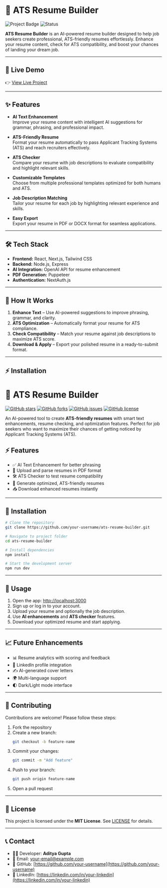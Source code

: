 # 🚀 ATS Resume Builder

![Project Badge](https://img.shields.io/badge/Project-ATS%20Resume%20Builder-blue) ![Status](https://img.shields.io/badge/Status-Active-brightgreen) 

**ATS Resume Builder** is an AI-powered resume builder designed to help job seekers create professional, ATS-friendly resumes effortlessly. Enhance your resume content, check for ATS compatibility, and boost your chances of landing your dream job.  

---

## 🔗 Live Demo

👉 [View Live Project](https://ats-resume-builder-two.vercel.app/)


---

## ✨ Features

- **AI Text Enhancement**  
  Improve your resume content with intelligent AI suggestions for grammar, phrasing, and professional impact.  

- **ATS-Friendly Resume**  
  Format your resume automatically to pass Applicant Tracking Systems (ATS) and reach recruiters effectively.  

- **ATS Checker**  
  Compare your resume with job descriptions to evaluate compatibility and highlight relevant skills.  

- **Customizable Templates**  
  Choose from multiple professional templates optimized for both humans and ATS.  

- **Job Description Matching**  
  Tailor your resume for each job by highlighting relevant experience and skills.  

- **Easy Export**  
  Export your resume in PDF or DOCX format for seamless applications.  

---

## 🛠️ Tech Stack

- **Frontend:** React, Next.js, Tailwind CSS  
- **Backend:** Node.js, Express  
- **AI Integration:** OpenAI API for resume enhancement  
- **PDF Generation:** Puppeteer  
- **Authentication:** NextAuth.js  

---

## 🎯 How It Works

1. **Enhance Text** – Use AI-powered suggestions to improve phrasing, grammar, and clarity.  
2. **ATS Optimization** – Automatically format your resume for ATS compliance.  
3. **Check Compatibility** – Match your resume against job descriptions to maximize ATS score.
4.  **Download & Apply** – Export your polished resume in a ready-to-submit format.  

---
## ⚡ Installation
# 📝 ATS Resume Builder

[![GitHub stars](https://img.shields.io/github/stars/your-username/ats-resume-builder?style=social)](https://github.com/your-username/ats-resume-builder/stargazers)
[![GitHub forks](https://img.shields.io/github/forks/your-username/ats-resume-builder?style=social)](https://github.com/your-username/ats-resume-builder/network/members)
[![GitHub issues](https://img.shields.io/github/issues/your-username/ats-resume-builder)](https://github.com/your-username/ats-resume-builder/issues)
[![GitHub license](https://img.shields.io/github/license/your-username/ats-resume-builder)](LICENSE)

An AI-powered tool to create **ATS-friendly resumes** with smart text enhancements, resume checking, and optimization features. Perfect for job seekers who want to maximize their chances of getting noticed by Applicant Tracking Systems (ATS).


## ⚡ Features
- ✅ AI Text Enhancement for better phrasing  
- 📂 Upload and parse resumes in PDF format  
- 🛠 ATS Checker to test resume compatibility  
- 📑 Generate optimized, ATS-friendly resumes  
- 📥 Download enhanced resumes instantly  

---

## 🚀 Installation

```bash
# Clone the repository
git clone https://github.com/your-username/ats-resume-builder.git

# Navigate to project folder
cd ats-resume-builder

# Install dependencies
npm install

# Start the development server
npm run dev
```

---

## 📌 Usage

1. Open the app: [http://localhost:3000](http://localhost:3000)  
2. Sign up or log in to your account.  
3. Upload your resume and optionally the job description.  
4. Use **AI enhancements** and **ATS checker** features.  
5. Download your optimized resume and start applying.  

---

## 📈 Future Enhancements
- 📊 Resume analytics with scoring and feedback  
- 🔗 LinkedIn profile integration  
- ✍️ AI-generated cover letters  
- 🌍 Multi-language support  
- 🌓 Dark/Light mode interface  

---

## 🤝 Contributing

Contributions are welcome! Please follow these steps:

1. Fork the repository  
2. Create a new branch:  
   ```bash
   git checkout -b feature-name
   ```
3. Commit your changes:  
   ```bash
   git commit -m "Add feature"
   ```
4. Push to your branch:  
   ```bash
   git push origin feature-name
   ```
5. Open a pull request  

---

## 📄 License

This project is licensed under the **MIT License**. See [LICENSE](LICENSE) for details.

---

## 📞 Contact

- 👨‍💻 Developer: **Aditya Gupta**  
- 📧 Email: your-email@example.com  
- 🐙 GitHub: [https://github.com/your-username](https://github.com/your-username)  
- 🔗 LinkedIn: [https://linkedin.com/in/your-linkedin](https://linkedin.com/in/your-linkedin)  
